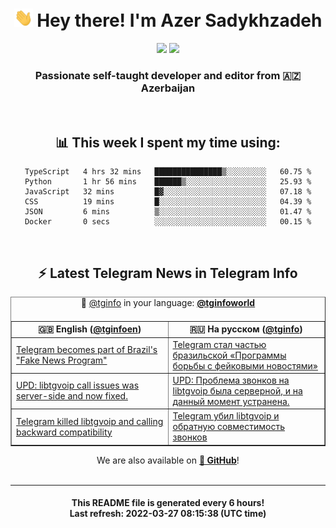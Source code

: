 <div align="center">
	<div>
		<h1>
      <img src="./assets/hi.gif" width="30px"> Hey there! I'm Azer Sadykhzadeh
    </h1>
    <img height="18" src="https://komarev.com/ghpvc/?username=sadykhzadeh&label=Views&color=2081c1&style=flat-square" />
		<a href="https://wakatime.com/@Azer"> <img height="18" src="https://wakatime.com/badge/user/f80ae27a-c328-426f-a381-bc84136e2dd6.svg" /> </a>
    <h3>
      Passionate self-taught developer and editor from 🇦🇿 Azerbaijan
    </h3>
  </div>
  <br>

<h2>📊 This week I spent my time using:</h2>

<!--START_SECTION:waka-->

```text
TypeScript   4 hrs 32 mins   ███████████████▒░░░░░░░░░   60.75 %
Python       1 hr 56 mins    ██████▒░░░░░░░░░░░░░░░░░░   25.93 %
JavaScript   32 mins         █▓░░░░░░░░░░░░░░░░░░░░░░░   07.18 %
CSS          19 mins         █░░░░░░░░░░░░░░░░░░░░░░░░   04.39 %
JSON         6 mins          ▒░░░░░░░░░░░░░░░░░░░░░░░░   01.47 %
Docker       0 secs          ░░░░░░░░░░░░░░░░░░░░░░░░░   00.15 %
```

<!--END_SECTION:waka-->

<br>

<h2>⚡️ Latest Telegram News in Telegram Info</h2>
  <table border>
		<tr>
			<th width="50%">🇬🇧 English (<a href="https://t.me/tginfoen">@tginfoen</a>)</th>
			<th>🇷🇺 На русском (<a href="https://t.me/tginfo">@tginfo</a>)</th>
		</tr>
		<caption>🚩 <a href="https://t.me/tginfo">@tginfo</a> in your language: <a href="https://t.me/tginfoworld"><b>@tginfoworld</b></a><caption/>
  <tr><td><a href="https://t.me/tginfoen/1375">Telegram becomes part of Brazil's "Fake News Program"</a></td>
    <td><a href="https://t.me/tginfo/3281">Telegram стал частью бразильской «Программы борьбы с фейковыми новостями»</a></td></tr><tr><td><a href="https://t.me/tginfoen/1374">UPD: libtgvoip call issues was server-side and now fixed.</a></td>
    <td><a href="https://t.me/tginfo/3280">UPD: Проблема звонков на libtgvoip была серверной, и на данный момент устранена.</a></td></tr><tr><td><a href="https://t.me/tginfoen/1373">Telegram killed libtgvoip and calling backward compatibility</a></td>
    <td><a href="https://t.me/tginfo/3279">Telegram убил libtgvoip и обратную совместимость звонков</a></td></tr>
</table>
We are also available on <a href="https://github.com/tginfo"><b>🐙 GitHub</b></a>!
</div>

<br>
<hr>
<h4 align="center">This README file is generated <b>every 6 hours</b>!</br>Last refresh: <b>2022-03-27 08:15:38 (UTC time)</b></h4>
